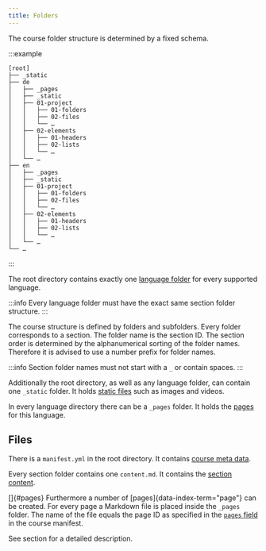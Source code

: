 ```yaml
---
title: Folders
---
```


The course folder structure is determined by a fixed schema.

:::example
```
[root]
├── _static
├── de
│   ├── _pages
│   ├── _static
│   ├── 01-project
│   │   ├── 01-folders
│   │   ├── 02-files
│   │   └── …
│   ├── 02-elements
│   │   ├── 01-headers
│   │   ├── 02-lists
│   │   └── …
│   └── …
├── en
│   ├── _pages
│   ├── _static
│   ├── 01-project
│   │   ├── 01-folders
│   │   ├── 02-files
│   │   └── …
│   ├── 02-elements
│   │   ├── 01-headers
│   │   ├── 02-lists
│   │   └── …
│   └── …
└── …
```
:::

The root directory contains exactly one
[language folder](/section/01-project/03-languages) for every supported
language.

:::info
Every language folder must have the exact same section folder structure.
:::

The course structure is defined by folders and subfolders. Every folder
corresponds to a section. The folder name is the section ID. The section order
is determined by the alphanumerical sorting of the folder names. Therefore
it is advised to use a number prefix for folder names.

:::info
Section folder names must not start with a `_` or contain spaces.
:::

Additionally the root directory, as well as any language folder, can contain
one `_static` folder. It holds [static files](/section/02-elements/04-media)
such as images and videos.

In every language directory there can be a `_pages` folder. It holds the
[pages](/section/01-project/02-files/01-manifest#pages) for this language.

## Files

There is a `manifest.yml` in the root directory. It contains
[course meta data](/section/01-project/02-files/01-manifest).

Every section folder contains one `content.md`. It contains the
[section content](/section/01-project/02-files/02-content).

[]{#pages} Furthermore a number of [pages]{data-index-term="page"} can be
created. For every page a Markdown file is placed inside the `_pages` folder.
The name of the file equals the page ID as specified in the
[`pages` field](/section/01-project/02-files/01-manifest#pages) in the course
manifest.

See section [](/section/01-project/02-files/02-content) for a detailed
description.
